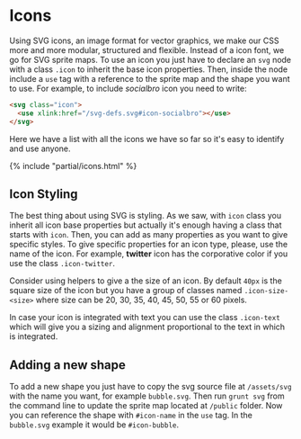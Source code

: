 # Icons

Using SVG icons, an image format for vector graphics, we make our CSS more and more modular, structured and flexible. Instead of a icon font, we go for SVG sprite maps. To use an icon you just have to declare an `svg` node with a class `.icon` to inherit the base icon properties. Then, inside the node include a `use` tag with a reference to the sprite map and the shape you want to use. For example, to include *socialbro* icon you need to write:

```html
<svg class="icon">
  <use xlink:href="/svg-defs.svg#icon-socialbro"></use>
</svg>
```

Here we have a list with all the icons we have so far so it's easy to identify and use anyone.

{% include "partial/icons.html" %}

## Icon Styling

The best thing about using SVG is styling. As we saw, with `icon` class you inherit all icon base properties but actually it's enough having a class that starts with `icon`. Then, you can add as many properties as you want to give specific styles. To give specific properties for an icon type, please, use the name of the icon. For example, **twitter** icon has the corporative color if you use the class `.icon-twitter`.

Consider using helpers to give a the size of an icon. By default `40px` is the square size of the icon but you have a group of classes named `.icon-size-<size>` where size can be 20, 30, 35, 40, 45, 50, 55 or 60 pixels.

In case your icon is integrated with text you can use the class `.icon-text` which will give you a sizing and alignment proportional to the text in which is integrated.

## Adding a new shape

To add a new shape you just have to copy the svg source file at `/assets/svg` with the name you want, for example `bubble.svg`. Then run `grunt svg` from the command line to update the sprite map located at `/public` folder. Now you can reference the shape with `#icon-name` in the `use` tag. In the `bubble.svg` example it would be `#icon-bubble`.
